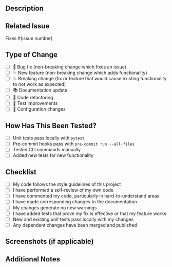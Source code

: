 ## Description
<!-- Provide a brief description of the changes in this PR -->

## Related Issue
<!-- Link to the issue this PR addresses, if applicable -->
Fixes #(issue number)

## Type of Change
<!-- Mark the relevant option with an "x" -->
- [ ] 🐛 Bug fix (non-breaking change which fixes an issue)
- [ ] ✨ New feature (non-breaking change which adds functionality)
- [ ] 💥 Breaking change (fix or feature that would cause existing functionality to not work as expected)
- [ ] 📚 Documentation update
- [ ] 🧹 Code refactoring
- [ ] 🧪 Test improvements
- [ ] 🔧 Configuration changes

## How Has This Been Tested?
<!-- Describe the tests that you ran to verify your changes -->
- [ ] Unit tests pass locally with `pytest`
- [ ] Pre-commit hooks pass with `pre-commit run --all-files`
- [ ] Tested CLI commands manually
- [ ] Added new tests for new functionality

## Checklist
<!-- Mark completed items with an "x" -->
- [ ] My code follows the style guidelines of this project
- [ ] I have performed a self-review of my own code
- [ ] I have commented my code, particularly in hard-to-understand areas
- [ ] I have made corresponding changes to the documentation
- [ ] My changes generate no new warnings
- [ ] I have added tests that prove my fix is effective or that my feature works
- [ ] New and existing unit tests pass locally with my changes
- [ ] Any dependent changes have been merged and published

## Screenshots (if applicable)
<!-- Add screenshots to help explain your changes -->

## Additional Notes
<!-- Add any additional notes or context about the PR here -->

